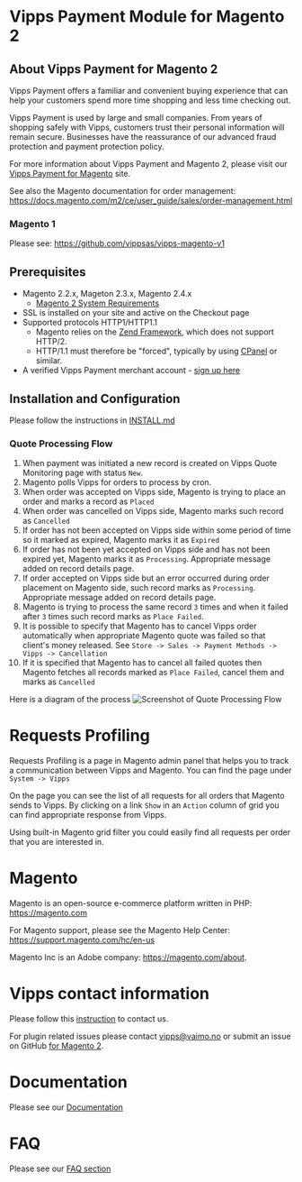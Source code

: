 # Vipps Payment Module for Magento 2

## About Vipps Payment for Magento 2

Vipps Payment offers a familiar and convenient buying experience that can help your customers spend more time shopping and less time checking out.

Vipps Payment is used by large and small companies.  From years of shopping safely with Vipps, customers trust their personal information will remain secure.  Businesses have the reassurance of our advanced fraud protection and payment protection policy.

For more information about Vipps Payment and Magento 2, please visit our [Vipps Payment for Magento](https://www.vipps.no/bedrift/vipps-pa-nett) site.

See also the Magento documentation for order management: https://docs.magento.com/m2/ce/user_guide/sales/order-management.html

### Magento 1

Please see: https://github.com/vippsas/vipps-magento-v1

## Prerequisites
* Magento 2.2.x, Mageton 2.3.x, Magento 2.4.x
   * [Magento 2 System Requirements](http://devdocs.magento.com/magento-system-requirements.html)
* SSL is installed on your site and active on the Checkout page
* Supported protocols HTTP1/HTTP1.1
   * Magento relies on the [Zend Framework](https://framework.zend.com), which does not support HTTP/2.
   * HTTP/1.1 must therefore be "forced", typically by using [CPanel](https://documentation.cpanel.net/display/EA4/Apache+Module%3A+HTTP2) or similar.
* A verified Vipps Payment merchant account - [sign up here](https://vippsbedrift.no/signup/vippspanett/)

## Installation and Configuration

Please follow the instructions in [INSTALL.md](INSTALL.md)


### Quote Processing Flow

1. When payment was initiated a new record is created on Vipps Quote Monitoring page with status `New`.
1. Magento polls Vipps for orders to process by cron.
1. When order was accepted on Vipps side, Magento is trying to place an order and marks a record as `Placed`
1. When order was cancelled on Vipps side, Magento marks such record as `Cancelled`
1. If order has not been accepted on Vipps side within some period of time so it marked as expired, Magento marks it as `Expired`
1. If order has not been yet accepted on Vipps side and has not been expired yet, Magento marks it as `Processing`. Appropriate message added on record details page.
1. If order accepted on Vipps side but an error occurred during order placement on Magento side, such record marks as `Processing`. Appropriate message added on record details page.
1. Magento is trying to process the same record `3` times and when it failed after `3` times such record marks as `Place Failed`.
1. It is possible to specify that Magento has to cancel Vipps order automatically when appropriate Magento quote was failed so that client's money released. See `Store -> Sales -> Payment Methods -> Vipps -> Cancellation`
1. If it is specified that Magento has to cancel all failed quotes then Magento fetches all records marked as `Place Failed`, cancel them and marks as `Cancelled`

Here is a diagram of the process
![Screenshot of Quote Processing Flow](docs/images/quote-monitoring-flow.png)


# Requests Profiling

Requests Profiling is a page in Magento admin panel that helps you to track a communication between Vipps and Magento.
You can find the page under `System -> Vipps`

On the page you can see the list of all requests for all orders that Magento sends to Vipps. 
By clicking on a link `Show` in an `Action` column of grid you can find appropriate response from Vipps.

Using built-in Magento grid filter you could easily find all requests per order that you are interested in.


# Magento

Magento is an open-source e-commerce platform written in PHP: https://magento.com

For Magento support, please see the Magento Help Center: https://support.magento.com/hc/en-us

Magento Inc is an Adobe company: https://magento.com/about.

# Vipps contact information

Please follow this [instruction](https://github.com/vippsas/vipps-developers/blob/master/contact.md) to contact us.

For plugin related issues please contact vipps@vaimo.no or submit an issue on GitHub [for Magento 2](https://github.com/vippsas/vipps-magento).

# Documentation

Please see our [Documentation](DOCUMENTATION.md)

# FAQ

Please see our [FAQ section](FAQ.md)